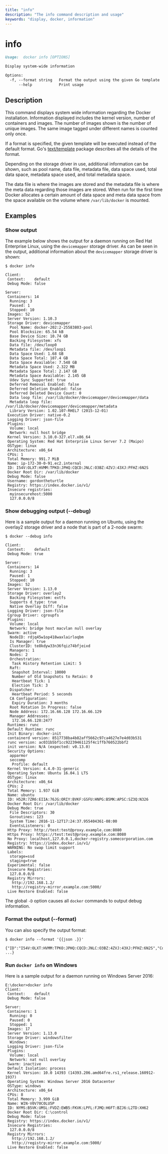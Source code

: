 ```yaml
---
title: "info"
description: "The info command description and usage"
keywords: "display, docker, information"
---
```


# info

```markdown
Usage:  docker info [OPTIONS]

Display system-wide information

Options:
  -f, --format string   Format the output using the given Go template
      --help            Print usage
```

## Description

This command displays system wide information regarding the Docker installation.
Information displayed includes the kernel version, number of containers and images.
The number of images shown is the number of unique images. The same image tagged
under different names is counted only once.

If a format is specified, the given template will be executed instead of the
default format. Go's [text/template](https://golang.org/pkg/text/template/) package
describes all the details of the format.

Depending on the storage driver in use, additional information can be shown, such
as pool name, data file, metadata file, data space used, total data space, metadata
space used, and total metadata space.

The data file is where the images are stored and the metadata file is where the
meta data regarding those images are stored. When run for the first time Docker
allocates a certain amount of data space and meta data space from the space
available on the volume where `/var/lib/docker` is mounted.

## Examples

### Show output

The example below shows the output for a daemon running on Red Hat Enterprise Linux,
using the `devicemapper` storage driver. As can be seen in the output, additional
information about the `devicemapper` storage driver is shown:

```console
$ docker info

Client:
 Context:    default
 Debug Mode: false

Server:
 Containers: 14
  Running: 3
  Paused: 1
  Stopped: 10
 Images: 52
 Server Version: 1.10.3
 Storage Driver: devicemapper
  Pool Name: docker-202:2-25583803-pool
  Pool Blocksize: 65.54 kB
  Base Device Size: 10.74 GB
  Backing Filesystem: xfs
  Data file: /dev/loop0
  Metadata file: /dev/loop1
  Data Space Used: 1.68 GB
  Data Space Total: 107.4 GB
  Data Space Available: 7.548 GB
  Metadata Space Used: 2.322 MB
  Metadata Space Total: 2.147 GB
  Metadata Space Available: 2.145 GB
  Udev Sync Supported: true
  Deferred Removal Enabled: false
  Deferred Deletion Enabled: false
  Deferred Deleted Device Count: 0
  Data loop file: /var/lib/docker/devicemapper/devicemapper/data
  Metadata loop file: /var/lib/docker/devicemapper/devicemapper/metadata
  Library Version: 1.02.107-RHEL7 (2015-12-01)
 Execution Driver: native-0.2
 Logging Driver: json-file
 Plugins:
  Volume: local
  Network: null host bridge
 Kernel Version: 3.10.0-327.el7.x86_64
 Operating System: Red Hat Enterprise Linux Server 7.2 (Maipo)
 OSType: linux
 Architecture: x86_64
 CPUs: 1
 Total Memory: 991.7 MiB
 Name: ip-172-30-0-91.ec2.internal
 ID: I54V:OLXT:HVMM:TPKO:JPHQ:CQCD:JNLC:O3BZ:4ZVJ:43XJ:PFHZ:6N2S
 Docker Root Dir: /var/lib/docker
 Debug Mode: false
 Username: gordontheturtle
 Registry: https://index.docker.io/v1/
 Insecure registries:
  myinsecurehost:5000
  127.0.0.0/8
```

### <a name=debug></a> Show debugging output (--debug)

Here is a sample output for a daemon running on Ubuntu, using the overlay2
storage driver and a node that is part of a 2-node swarm:

```console
$ docker --debug info

Client:
 Context:    default
 Debug Mode: true

Server:
 Containers: 14
  Running: 3
  Paused: 1
  Stopped: 10
 Images: 52
 Server Version: 1.13.0
 Storage Driver: overlay2
  Backing Filesystem: extfs
  Supports d_type: true
  Native Overlay Diff: false
 Logging Driver: json-file
 Cgroup Driver: cgroupfs
 Plugins:
  Volume: local
  Network: bridge host macvlan null overlay
 Swarm: active
  NodeID: rdjq45w1op418waxlairloqbm
  Is Manager: true
  ClusterID: te8kdyw33n36fqiz74bfjeixd
  Managers: 1
  Nodes: 2
  Orchestration:
   Task History Retention Limit: 5
  Raft:
   Snapshot Interval: 10000
   Number of Old Snapshots to Retain: 0
   Heartbeat Tick: 1
   Election Tick: 3
  Dispatcher:
   Heartbeat Period: 5 seconds
  CA Configuration:
   Expiry Duration: 3 months
  Root Rotation In Progress: false
  Node Address: 172.16.66.128 172.16.66.129
  Manager Addresses:
   172.16.66.128:2477
 Runtimes: runc
 Default Runtime: runc
 Init Binary: docker-init
 containerd version: 8517738ba4b82aff5662c97ca4627e7e4d03b531
 runc version: ac031b5bf1cc92239461125f4c1ffb760522bbf2
 init version: N/A (expected: v0.13.0)
 Security Options:
  apparmor
  seccomp
   Profile: default
 Kernel Version: 4.4.0-31-generic
 Operating System: Ubuntu 16.04.1 LTS
 OSType: linux
 Architecture: x86_64
 CPUs: 2
 Total Memory: 1.937 GiB
 Name: ubuntu
 ID: H52R:7ZR6:EIIA:76JG:ORIY:BVKF:GSFU:HNPG:B5MK:APSC:SZ3Q:N326
 Docker Root Dir: /var/lib/docker
 Debug Mode: true
  File Descriptors: 30
  Goroutines: 123
  System Time: 2016-11-12T17:24:37.955404361-08:00
  EventsListeners: 0
 Http Proxy: http://test:test@proxy.example.com:8080
 Https Proxy: https://test:test@proxy.example.com:8080
 No Proxy: localhost,127.0.0.1,docker-registry.somecorporation.com
 Registry: https://index.docker.io/v1/
 WARNING: No swap limit support
 Labels:
  storage=ssd
  staging=true
 Experimental: false
 Insecure Registries:
  127.0.0.0/8
 Registry Mirrors:
   http://192.168.1.2/
   http://registry-mirror.example.com:5000/
 Live Restore Enabled: false
```

The global `-D` option causes all `docker` commands to output debug information.

### <a name=format></a> Format the output (--format)

You can also specify the output format:

```console
$ docker info --format '{{json .}}'

{"ID":"I54V:OLXT:HVMM:TPKO:JPHQ:CQCD:JNLC:O3BZ:4ZVJ:43XJ:PFHZ:6N2S","Containers":14, ...}
```

### Run `docker info` on Windows

Here is a sample output for a daemon running on Windows Server 2016:

```console
E:\docker>docker info
Client:
 Context:    default
 Debug Mode: false

Server:
 Containers: 1
  Running: 0
  Paused: 0
  Stopped: 1
 Images: 17
 Server Version: 1.13.0
 Storage Driver: windowsfilter
  Windows:
 Logging Driver: json-file
 Plugins:
  Volume: local
  Network: nat null overlay
 Swarm: inactive
 Default Isolation: process
 Kernel Version: 10.0 14393 (14393.206.amd64fre.rs1_release.160912-1937)
 Operating System: Windows Server 2016 Datacenter
 OSType: windows
 Architecture: x86_64
 CPUs: 8
 Total Memory: 3.999 GiB
 Name: WIN-V0V70C0LU5P
 ID: NYMS:B5VK:UMSL:FVDZ:EWB5:FKVK:LPFL:FJMQ:H6FT:BZJ6:L2TD:XH62
 Docker Root Dir: C:\control
 Debug Mode: false
 Registry: https://index.docker.io/v1/
 Insecure Registries:
  127.0.0.0/8
 Registry Mirrors:
   http://192.168.1.2/
   http://registry-mirror.example.com:5000/
 Live Restore Enabled: false
```
